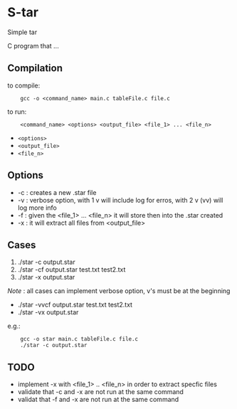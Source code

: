 # S-tar
Simple tar

C program that ...


## Compilation

to compile:
```
    gcc -o <command_name> main.c tableFile.c file.c
```

to run:
```
    <command_name> <options> <output_file> <file_1> ... <file_n>
```
- `<options>` 
- `<output_file>` 
- `<file_n>`

## Options
- -c : creates a new .star file
- -v : verbose option, with 1 v will include log for erros, with 2 v (vv) will log more info
- -f : given the \<file_1\> ... \<file_n\> it will store then into the .star created
- -x : it will extract all files from <output_file>

## Cases

1. ./star -c output.star
2. ./star -cf output.star test.txt test2.txt
3. ./star -x output.star

*Note* : all cases can implement verbose option, v's must be at the beginning
- ./star -vvcf output.star test.txt test2.txt
- ./star -vx output.star

e.g.:
```
    gcc -o star main.c tableFile.c file.c
    ./star -c output.star
```

## TODO

- implement -x with <file_1> .. <file_n> in order to extract specfic files
- validate that -c and -x are not run at the same command
- validat that -f and -x are not run at the same command